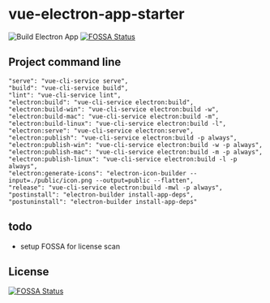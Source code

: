 # vue-electron-app-starter
![Build Electron App](https://github.com/wdpm/vue-electron-app-starter/workflows/Build%20Electron%20App/badge.svg?branch=main)
[![FOSSA Status](https://app.fossa.com/api/projects/git%2Bgithub.com%2Fwdpm%2Fvue-electron-app-starter.svg?type=shield)](https://app.fossa.com/projects/git%2Bgithub.com%2Fwdpm%2Fvue-electron-app-starter?ref=badge_shield)

## Project command line
```
"serve": "vue-cli-service serve",
"build": "vue-cli-service build",
"lint": "vue-cli-service lint",
"electron:build": "vue-cli-service electron:build",
"electron:build-win": "vue-cli-service electron:build -w",
"electron:build-mac": "vue-cli-service electron:build -m",
"electron:build-linux": "vue-cli-service electron:build -l",
"electron:serve": "vue-cli-service electron:serve",
"electron:publish": "vue-cli-service electron:build -p always",
"electron:publish-win": "vue-cli-service electron:build -w -p always",
"electron:publish-mac": "vue-cli-service electron:build -m -p always",
"electron:publish-linux": "vue-cli-service electron:build -l -p always",
"electron:generate-icons": "electron-icon-builder --input=./public/icon.png --output=public --flatten",
"release": "vue-cli-service electron:build -mwl -p always",
"postinstall": "electron-builder install-app-deps",
"postuninstall": "electron-builder install-app-deps"
```

## todo
- setup FOSSA for license scan


## License
[![FOSSA Status](https://app.fossa.com/api/projects/git%2Bgithub.com%2Fwdpm%2Fvue-electron-app-starter.svg?type=large)](https://app.fossa.com/projects/git%2Bgithub.com%2Fwdpm%2Fvue-electron-app-starter?ref=badge_large)